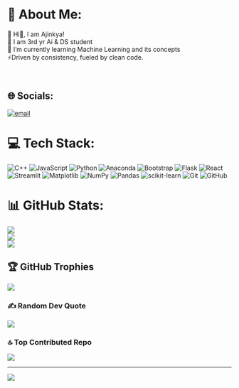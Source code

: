 # 💫 About Me:
🔭 Hi👋, I am Ajinkya!<br>👯 I am 3rd yr Ai & DS student<br>🌱 I’m currently learning Machine Learning and its concepts<br>⚡Driven by consistency, fueled by clean code.

<br>

## 🌐 Socials:
[![email](https://img.shields.io/badge/Email-D14836?logo=gmail&logoColor=white)](mailto:ajinkyalokhande1105@gmail.com) 

# 💻 Tech Stack:
![C++](https://img.shields.io/badge/c++-%2300599C.svg?style=flat&logo=c%2B%2B&logoColor=white) ![JavaScript](https://img.shields.io/badge/javascript-%23323330.svg?style=flat&logo=javascript&logoColor=%23F7DF1E) ![Python](https://img.shields.io/badge/python-3670A0?style=flat&logo=python&logoColor=ffdd54) ![Anaconda](https://img.shields.io/badge/Anaconda-%2344A833.svg?style=flat&logo=anaconda&logoColor=white) ![Bootstrap](https://img.shields.io/badge/bootstrap-%238511FA.svg?style=flat&logo=bootstrap&logoColor=white) ![Flask](https://img.shields.io/badge/flask-%23000.svg?style=flat&logo=flask&logoColor=white) ![React](https://img.shields.io/badge/react-%2320232a.svg?style=flat&logo=react&logoColor=%2361DAFB) ![Streamlit](https://img.shields.io/badge/Streamlit-%23FE4B4B.svg?style=flat&logo=streamlit&logoColor=white) ![Matplotlib](https://img.shields.io/badge/Matplotlib-%23ffffff.svg?style=flat&logo=Matplotlib&logoColor=black) ![NumPy](https://img.shields.io/badge/numpy-%23013243.svg?style=flat&logo=numpy&logoColor=white) ![Pandas](https://img.shields.io/badge/pandas-%23150458.svg?style=flat&logo=pandas&logoColor=white) ![scikit-learn](https://img.shields.io/badge/scikit--learn-%23F7931E.svg?style=flat&logo=scikit-learn&logoColor=white) ![Git](https://img.shields.io/badge/git-%23F05033.svg?style=flat&logo=git&logoColor=white) ![GitHub](https://img.shields.io/badge/github-%23121011.svg?style=flat&logo=github&logoColor=white)
# 📊 GitHub Stats:
![](https://github-readme-stats.vercel.app/api?username=AjinkyaLok-2005&theme=dark&hide_border=false&include_all_commits=true&count_private=false)<br/>
![](https://nirzak-streak-stats.vercel.app/?user=AjinkyaLok-2005&theme=dark&hide_border=false)<br/>
![](https://github-readme-stats.vercel.app/api/top-langs/?username=AjinkyaLok-2005&theme=dark&hide_border=false&include_all_commits=true&count_private=false&layout=compact)

## 🏆 GitHub Trophies
![](https://github-profile-trophy.vercel.app/?username=AjinkyaLok-2005&theme=radical&no-frame=false&no-bg=false&margin-w=4)

### ✍️ Random Dev Quote
![](https://quotes-github-readme.vercel.app/api?type=horizontal&theme=radical)

### 🔝 Top Contributed Repo
![](https://github-contributor-stats.vercel.app/api?username=AjinkyaLok-2005&limit=5&theme=radical&combine_all_yearly_contributions=true)

---
[![](https://visitcount.itsvg.in/api?id=AjinkyaLok-2005&icon=0&color=0)](https://visitcount.itsvg.in)

<!-- Proudly created with GPRM ( https://gprm.itsvg.in ) -->
